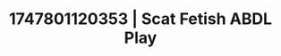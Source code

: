 ---
categories:
- Unspoken desires
- Bi-curious stories
- Gagging sounds
- Erotic escapism
- Soft domination
image: /assets/images/1747801120353.jpg
layout: post
seo:
  description: Featured content with high-quality Scat Fetish, ABDL Play. HD images
    available.
  keywords: Scat Fetish, ABDL Play
  og_image: /assets/images/1747801120353.jpg
  schema_type: VisualArtwork
tags:
- '#1747801120353'
- Scat Fetish
- ABDL Play
title: 1747801120353 | Scat Fetish ABDL Play
---
